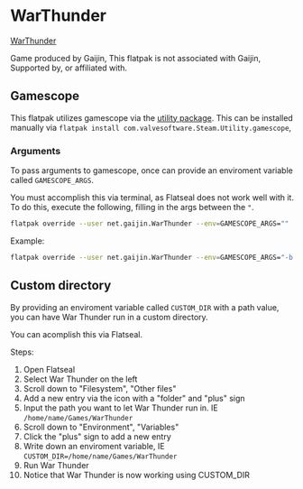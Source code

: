 # WarThunder
[WarThunder](https://warthunder.com)

Game produced by Gaijin, This flatpak is not associated with Gaijin, Supported by, or affiliated with.

## Gamescope

This flatpak utilizes gamescope via the [utility package](https://github.com/flathub/com.valvesoftware.Steam.Utility.gamescope).
This can be installed manually via `flatpak install com.valvesoftware.Steam.Utility.gamescope`,

### Arguments

To pass arguments to gamescope, once can provide an enviroment variable called `GAMESCOPE_ARGS`.

You must accomplish this via terminal, as Flatseal does not work well with it.
To do this, execute the following, filling in the args between the `"`.

```bash
flatpak override --user net.gaijin.WarThunder --env=GAMESCOPE_ARGS=""
```

Example:

```bash
flatpak override --user net.gaijin.WarThunder --env=GAMESCOPE_ARGS="-b -o 30 -r 144 -W 1920 -H 1046"
```


## Custom directory

By providing an enviroment variable called `CUSTOM_DIR` with a path value,
you can have War Thunder run in a custom directory.

You can acomplish this via Flatseal.

Steps:

1. Open Flatseal
2. Select War Thunder on the left
3. Scroll down to "Filesystem", "Other files"
4. Add a new entry via the icon with a "folder" and "plus" sign
5. Input the path you want to let War Thunder run in. IE `/home/name/Games/WarThunder`
6. Scroll down to "Environment", "Variables"
7. Click the "plus" sign to add a new entry
8. Write down an enviroment variable, IE `CUSTOM_DIR=/home/name/Games/WarThunder`
9. Run War Thunder
10. Notice that War Thunder is now working using CUSTOM_DIR
